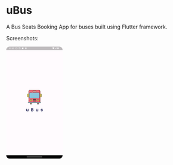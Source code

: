 # uBus

A Bus Seats Booking App for buses built using Flutter framework.

Screenshots:

<img src="https://github.com/Chemilas/Bus-Seats-Booking-App/blob/main/screenshots/Screenshot_0.png" width=30% height=30%>


